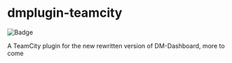# dmplugin-teamcity
![Badge](https://circleci.com/gh/dm-dashboard/dmplugin-teamcity.png?style=shield)

A TeamCity plugin for the new rewritten version of DM-Dashboard, more to come
